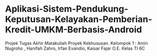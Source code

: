 # Aplikasi-Sistem-Pendukung-Keputusan-Kelayakan-Pemberian-Kredit-UMKM-Berbasis-Android
Projek Tugas Akhir Matakuliah Proyek Kekhususan. Kelompok 1 : Amin Nugroho , Hanifah Zahro, Irfan Evandio, Kaisar Fajar O.E. Kelas TI 6C 
